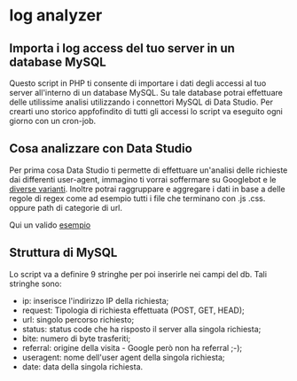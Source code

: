 # log analyzer
<h2>Importa i log access del tuo server in un database MySQL</h2>

Questo script in PHP ti consente di importare i dati degli accessi al tuo server all'interno di un database MySQL.
Su tale database potrai effettuare delle utilissime analisi utilizzando i connettori MySQL di Data Studio. Per crearti uno storico appfofindito di tutti gli accessi lo script va eseguito ogni giorno con un cron-job.

<h2>Cosa analizzare con Data Studio</h2>
Per prima cosa Data Studio ti permette di effettuare un'analisi delle richieste dai differenti user-agent, immagino ti vorrai soffermare su Googlebot e le <a href="https://support.google.com/webmasters/answer/1061943?hl=it">diverse varianti</a>.
Inoltre potrai raggruppare e aggregare i dati in base a delle regole di regex come ad esempio tutti i file che terminano con .js .css. oppure path di categorie di url.

Qui un valido <a href="https://datastudio.google.com/open/0B4XIs_msfiVTaUdubExIREZkdTQ">esempio</a>

<h2>Struttura di MySQL</h2>
Lo script va a definire 9 stringhe per poi inserirle nei campi del db. Tali stringhe sono:<br>

- ip: inserisce l'indirizzo IP della richiesta;
- request: Tipologia di richiesta effettuata (POST, GET, HEAD);
- url: singolo percorso richiesto;
- status: status code che ha risposto il server alla singola richiesta;
- bite: numero di byte trasferiti;
- referral: origine della visita - Google però non ha referral ;-); 
- useragent: nome dell'user agent della singola richiesta;
- date: data della singola richiesta.
